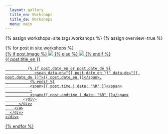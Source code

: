 ```yaml
---
  layout: gallery
  title_en: Workshops
  title_de: Workshops
  menu: main
---
```


{% assign workshops=site.tags.workshops %}
{% assign overview=true %}

<div class="gallery">
  {% for post in site.workshops %}
    <div class="gallery__item gallery__item--large ">
      <div class="post">
        <a  class="post__link"
            href="{{ post.url | prepend: site.baseurl }}">
          <div class="post__img">
            {% if post.image %}
              <img src="{{ site.baseurl }}/img/{{ post.image }}" class="img-flex" />
            {% else %}
              <img src="{{ site.baseurl }}/img/class-placeholder-01.jpg" class="img-flex" />
            {% endif %}
          </div>
          <div  class="post__meta">
            <span data-en="{{ post.title_en }}" data-de="{{ post.title_de }}">
              {{ post.title_en }}
            </span>
            <div class="post__meta__hidden">

              {% if post.date_en or post.date_de %}
                 <span data-en="{{ post.date_en }}" data-de="{{ post.date_de }}">{{ post.date_en }}</span>,
               {% endif %}
               <span>{{ post.time | date: "%R" }}</span>
               –
               <span>{{ post.endtime | date: "%R" }}</span>
            </div>
          </div>
        </a>
      </div>
    </div>
  {% endfor %}
</div>
